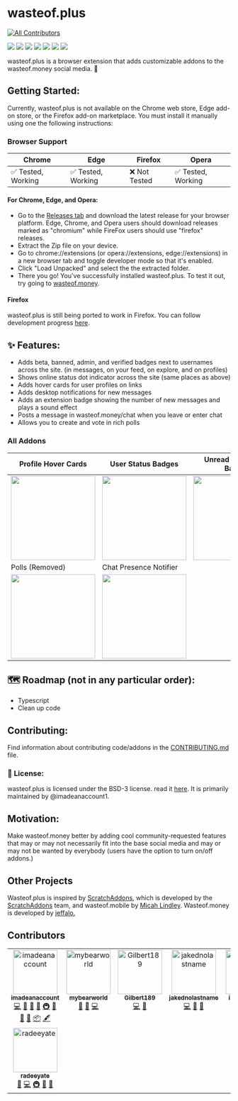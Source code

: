 # wasteof.plus

<!-- ALL-CONTRIBUTORS-BADGE:START - Do not remove or modify this section -->

[![All Contributors](https://img.shields.io/badge/all_contributors-8-orange.svg?style=flat-square)](#contributors-)

<!-- ALL-CONTRIBUTORS-BADGE:END -->

[![](https://img.shields.io/github/stars/imadeanaccount1/wasteof.plus?color=blue&style=flat-square)](https://github.com/imadeanaccount1/wasteof.plus/stargazers)
[![](https://img.shields.io/github/forks/imadeanaccount1/wasteof.plus?color=blue&style=flat-square)](https://github.com/imadeanaccount1/wasteof.plus/network/members)
[![](https://img.shields.io/github/watchers/imadeanaccount1/wasteof.plus?color=blue&style=flat-square)](https://github.com/imadeanaccount1/wasteof.plus/watchers)
[![](https://img.shields.io/github/issues/imadeanaccount1/wasteof.plus?color=green&style=flat-square)](https://github.com/imadeanaccount1/wasteof.plus/issues)
[![](https://img.shields.io/github/issues-pr/imadeanaccount1/wasteof.plus?color=green&style=flat-square)](https://github.com/imadeanaccount1/wasteof.plus/pulls)
[![](https://img.shields.io/github/license/imadeanaccount1/wasteof.plus?style=flat-square)](https://github.com/imadeanaccount1/wasteof.plus/blob/master/LICENSE)
[![](https://img.shields.io/badge/website-wasteofplus.github.io-ff7b26.svg?style=flat-square&color=blue)](https://wasteofplus.github.io)

wasteof.plus is a browser extension that adds customizable addons to the wasteof.money social media. 🌠

## Getting Started:

Currently, wasteof.plus is not available on the Chrome web store, Edge add-on store, or the Firefox add-on marketplace. You must install it manually using one the following instructions:

### Browser Support

| Chrome             | Edge               | Firefox       | Opera              |
| ------------------ | ------------------ | ------------- | ------------------ |
| ✅ Tested, Working | ✅ Tested, Working | ❌ Not Tested | ✅ Tested, Working |

#### For Chrome, Edge, and Opera:

- Go to the [Releases tab](https://github.com/imadeanaccount1/wasteof.plus/releases) and download the latest release for your browser platform. Edge, Chrome, and Opera users should download releases marked as "chromium" while FireFox users should use "firefox" releases.
- Extract the Zip file on your device.
- Go to chrome://extensions (or opera://extensions, edge://extensions) in a new browser tab and toggle developer mode so that it's enabled.
- Click "Load Unpacked" and select the the extracted folder.
- There you go! You've successfully installed wasteof.plus. To test it out, try going to [wasteof.money](https://wasteof.money).

#### Firefox

wasteof.plus is still being ported to work in Firefox. You can follow development progress [here](https://github.com/imadeanaccount1/wasteof.plus/pull/32).

## ✨ Features:

- Adds beta, banned, admin, and verified badges next to usernames across the site. (in messages, on your feed, on explore, and on profiles)
- Shows online status dot indicator across the site (same places as above)
- Adds hover cards for user profiles on links
- Adds desktop notifications for new messages
- Adds an extension badge showing the number of new messages and plays a sound effect
- Posts a message in wasteof.money/chat when you leave or enter chat
- Allows you to create and vote in rich polls

### All Addons

| Profile Hover Cards                                                                                                             | User Status Badges                                                                                                               | Unread Messages Badge                                                                                                           | New Message Notifications                                                                                                       |
| ------------------------------------------------------------------------------------------------------------------------------- | -------------------------------------------------------------------------------------------------------------------------------- | ------------------------------------------------------------------------------------------------------------------------------- | ------------------------------------------------------------------------------------------------------------------------------- |
| <img width="190px" src="https://github.com/imadeanaccount1/wasteof.plus/assets/138229538/dc5ad41e-d26b-4d92-b979-1774ffe1683e"> | <img width="190px"  src="https://github.com/imadeanaccount1/wasteof.plus/assets/138229538/3dfe43b5-13a5-4cb1-8cdd-802ae9a34faa"> | <img width="190px" src="https://github.com/imadeanaccount1/wasteof.plus/assets/138229538/2400ea6a-bcc5-406f-bd61-fdedf62cb649"> | <img src="https://github.com/imadeanaccount1/wasteof.plus/assets/138229538/f61d6efa-cb7e-4e22-9ac1-f99127cf4069" width="190px"> |
| Polls (Removed)                                                                                                                          | Chat Presence Notifier                                                                                                           |                                                                                                                                 |                                                                                                                                 |
| <img width="190px" src="https://github.com/imadeanaccount1/wasteof.plus/assets/138229538/851d2cf2-4fcd-4e8d-9924-1e9eb90f7ff0"> | <img width="190px" src="https://github.com/imadeanaccount1/wasteof.plus/assets/138229538/fe2f08e7-b86a-42e2-90a5-a23c51d669a9">  |                                                                                                                                 |                                                                                                                                 |

<!--- ![followsyoubadge - Copy (3)](https://github.com/imadeanaccount1/wasteof.plus/assets/138229538/1c4c32bb-8951-4055-b820-9b9ebd545167)
![Screenshot2023070714](https://github.com/imadeanaccount1/wasteof.plus/assets/138229538/73f53d4a-91e3-4cd7-996f-d49fb1ad1b47) -->

## 🗺 Roadmap (not in any particular order):

- Typescript
- Clean up code

## Contributing:

Find information about contributing code/addons in the [CONTRIBUTING.md](CONTRIBUTING.md) file.

### 📜 License:

wasteof.plus is licensed under the BSD-3 license. read it [here](LICENSE). It is primarily maintained by @imadeanaccount1.

## Motivation:

Make wasteof.money better by adding cool community-requested features that may or may not necessarily fit into the base social media and may or may not be wanted by everybody (users have the option to turn on/off addons.)

## Other Projects

Wasteof.plus is inspired by [ScratchAddons](https://github.com/ScratchAddons/ScratchAddons), which is developed by the [ScratchAddons](https://github.com/ScratchAddons) team, and wasteof.mobile by [Micah Lindley](https://github.com/micahlt). Wasteof.money is developed by [jeffalo.](https://github.com/jeffalo)

## Contributors

<!-- ALL-CONTRIBUTORS-LIST:START - Do not remove or modify this section -->
<!-- prettier-ignore-start -->
<!-- markdownlint-disable -->
<table>
  <tbody>
    <tr>
      <td align="center" valign="top" width="14.28%"><a href="https://github.com/imadeanaccount1"><img src="https://avatars.githubusercontent.com/u/138229538?v=4?s=100" width="100px;" alt="imadeanaccount"/><br /><sub><b>imadeanaccount</b></sub></a><br /><a href="https://github.com/wasteofplus/wasteof.plus/commits?author=imadeanaccount1" title="Code">💻</a> <a href="#design-imadeanaccount1" title="Design">🎨</a> <a href="#ideas-imadeanaccount1" title="Ideas, Planning, & Feedback">🤔</a> <a href="#maintenance-imadeanaccount1" title="Maintenance">🚧</a> <a href="#infra-imadeanaccount1" title="Infrastructure (Hosting, Build-Tools, etc)">🚇</a> <a href="https://github.com/wasteofplus/wasteof.plus/commits?author=imadeanaccount1" title="Documentation">📖</a> <a href="https://github.com/wasteofplus/wasteof.plus/pulls?q=is%3Apr+reviewed-by%3Aimadeanaccount1" title="Reviewed Pull Requests">👀</a> <a href="#question-imadeanaccount1" title="Answering Questions">💬</a> <a href="#platform-imadeanaccount1" title="Packaging/porting to new platform">📦</a> <a href="#content-imadeanaccount1" title="Content">🖋</a></td>
      <td align="center" valign="top" width="14.28%"><a href="https://github.com/mybearworld"><img src="https://avatars.githubusercontent.com/u/130385691?v=4?s=100" width="100px;" alt="mybearworld"/><br /><sub><b>mybearworld</b></sub></a><br /><a href="https://github.com/wasteofplus/wasteof.plus/issues?q=author%3Amybearworld" title="Bug reports">🐛</a> <a href="#ideas-mybearworld" title="Ideas, Planning, & Feedback">🤔</a> <a href="https://github.com/wasteofplus/wasteof.plus/commits?author=mybearworld" title="Code">💻</a></td>
      <td align="center" valign="top" width="14.28%"><a href="https://github.com/Gilbert189"><img src="https://avatars.githubusercontent.com/u/57717273?v=4?s=100" width="100px;" alt="Gilbert189"/><br /><sub><b>Gilbert189</b></sub></a><br /><a href="https://github.com/wasteofplus/wasteof.plus/commits?author=Gilbert189" title="Code">💻</a> <a href="#ideas-Gilbert189" title="Ideas, Planning, & Feedback">🤔</a></td>
      <td align="center" valign="top" width="14.28%"><a href="https://github.com/jakednolastname"><img src="https://avatars.githubusercontent.com/u/122004617?v=4?s=100" width="100px;" alt="jakednolastname"/><br /><sub><b>jakednolastname</b></sub></a><br /><a href="https://github.com/wasteofplus/wasteof.plus/commits?author=jakednolastname" title="Code">💻</a> <a href="#ideas-jakednolastname" title="Ideas, Planning, & Feedback">🤔</a> <a href="#design-jakednolastname" title="Design">🎨</a></td>
      <td align="center" valign="top" width="14.28%"><a href="http://illogicalapple.github.io"><img src="https://avatars.githubusercontent.com/u/80916557?v=4?s=100" width="100px;" alt="illogicalapple"/><br /><sub><b>illogicalapple</b></sub></a><br /><a href="https://github.com/wasteofplus/wasteof.plus/issues?q=author%3Aillogicalapple" title="Bug reports">🐛</a></td>
      <td align="center" valign="top" width="14.28%"><a href="https://scoldercreations.github.io"><img src="https://avatars.githubusercontent.com/u/69083943?v=4?s=100" width="100px;" alt="Scolder"/><br /><sub><b>Scolder</b></sub></a><br /><a href="https://github.com/wasteofplus/wasteof.plus/commits?author=ScolderCreations" title="Code">💻</a> <a href="#ideas-ScolderCreations" title="Ideas, Planning, & Feedback">🤔</a></td>
      <td align="center" valign="top" width="14.28%"><a href="http://tauon.dev"><img src="https://avatars.githubusercontent.com/u/59254971?v=4?s=100" width="100px;" alt="lily celeste newton"/><br /><sub><b>lily celeste newton</b></sub></a><br /><a href="#ideas-TheAwesome98-Real" title="Ideas, Planning, & Feedback">🤔</a> <a href="#audio-TheAwesome98-Real" title="Audio">🔊</a></td>
    </tr>
    <tr>
      <td align="center" valign="top" width="14.28%"><a href="http://radi8.dev"><img src="https://avatars.githubusercontent.com/u/124477460?v=4?s=100" width="100px;" alt="radeeyate"/><br /><sub><b>radeeyate</b></sub></a><br /><a href="#data-radeeyate" title="Data">🔣</a> <a href="https://github.com/wasteofplus/wasteof.plus/commits?author=radeeyate" title="Code">💻</a> <a href="#infra-radeeyate" title="Infrastructure (Hosting, Build-Tools, etc)">🚇</a> <a href="#maintenance-radeeyate" title="Maintenance">🚧</a> <a href="#ideas-radeeyate" title="Ideas, Planning, & Feedback">🤔</a></td>
    </tr>
  </tbody>
</table>

<!-- markdownlint-restore -->
<!-- prettier-ignore-end -->

<!-- ALL-CONTRIBUTORS-LIST:END -->
<!-- prettier-ignore-start -->
<!-- markdownlint-disable -->

<!-- markdownlint-restore -->
<!-- prettier-ignore-end -->

<!-- ALL-CONTRIBUTORS-LIST:END -->
